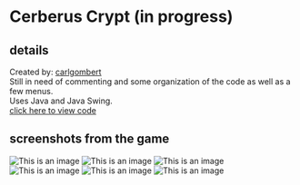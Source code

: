 # Cerberus Crypt (in progress)
## details
Created by: [carlgombert](https://github.com/carlgombert)  
Still in need of commenting and some organization of the code as well as a few menus.  
Uses Java and Java Swing.  
[click here to view code](https://github.com/carlgombert/Cerberus_Crypt/tree/main/cerberus_crypt/src/com/cerberus_crypt/main)

## screenshots from the game
![This is an image](https://github.com/carlgombert/Cerberus_Crypt/tree/main/SCREENSHOTS/SCREENSHOT1.png)
![This is an image](https://github.com/carlgombert/Cerberus_Crypt/tree/main/SCREENSHOTS/SCREENSHOT2.png)
![This is an image](https://github.com/carlgombert/Cerberus_Crypt/tree/main/SCREENSHOTS/SCREENSHOT3.png)
![This is an image](https://github.com/carlgombert/Cerberus_Crypt/tree/main/SCREENSHOTS/SCREENSHOT4.png)
![This is an image](https://github.com/carlgombert/Cerberus_Crypt/tree/main/SCREENSHOTS/SCREENSHOT5.png)
![This is an image](https://github.com/carlgombert/Cerberus_Crypt/tree/main/SCREENSHOTS/SCREENSHOT6.png)
